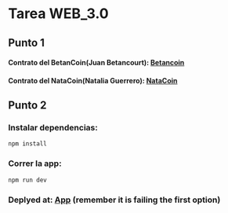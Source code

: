 # Tarea WEB_3.0

## Punto 1
#### Contrato del BetanCoin(Juan Betancourt): [Betancoin](https://rinkeby.etherscan.io/address/0xbc865ac37F20e985593587822493932c019acdc0 "Betancoin")

#### Contrato del NataCoin(Natalia Guerrero): [NataCoin](https://rinkeby.etherscan.io/address/0x774F385059c573EEE03DFb2D7Da2464C91efAF62 "NataCoin")

## Punto 2
### Instalar dependencias:
`npm install`

### Correr la app:
`npm run dev`

### Deplyed at:  [App](https://sparkling-cloud-5555.on.fleek.co/ "App") (remember it is failing the first option)
